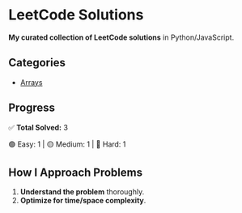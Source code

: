 # LeetCode Solutions

**My curated collection of LeetCode solutions** in Python/JavaScript.

## Categories

- [Arrays](/arrays)

## Progress

✅ **Total Solved:** 3

🟢 Easy: 1 | 🟡 Medium: 1 | 🔴 Hard: 1

## How I Approach Problems

1. **Understand the problem** thoroughly.
2. **Optimize for time/space complexity**.
